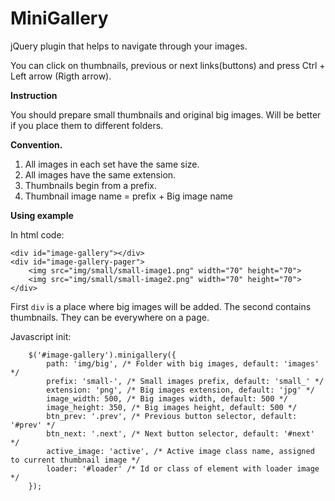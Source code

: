 MiniGallery
===========

jQuery plugin that helps to navigate through your images.

You can click on thumbnails, previous or next links(buttons) and press Ctrl + Left arrow (Rigth arrow).

**Instruction**

You should prepare small thumbnails and original big images.
Will be better if you place them to different folders.

**Convention.**

1. All images in each set have the same size.
2. All images have the same extension.
3. Thumbnails begin from a prefix.
4. Thumbnail image name = prefix + Big image name

**Using example**

In html code:
```
<div id="image-gallery"></div>
<div id="image-gallery-pager">
    <img src="img/small/small-image1.png" width="70" height="70">
    <img src="img/small/small-image2.png" width="70" height="70">
</div>
```
First `div` is a place where big images will be added.
The second contains thumbnails. They can be everywhere on a page.

Javascript init:
```
	$('#image-gallery').minigallery({
		path: 'img/big', /* Folder with big images, default: 'images' */
		prefix: 'small-', /* Small images prefix, default: 'small_' */
		extension: 'png', /* Big images extension, default: 'jpg' */
		image_width: 500, /* Big images width, default: 500 */
		image_height: 350, /* Big images height, default: 500 */
		btn_prev: '.prev', /* Previous button selector, default: '#prev' */
		btn_next: '.next', /* Next button selector, default: '#next' */
		active_image: 'active', /* Active image class name, assigned to current thumbnail image */
		loader: '#loader' /* Id or class of element with loader image */
	});
```
